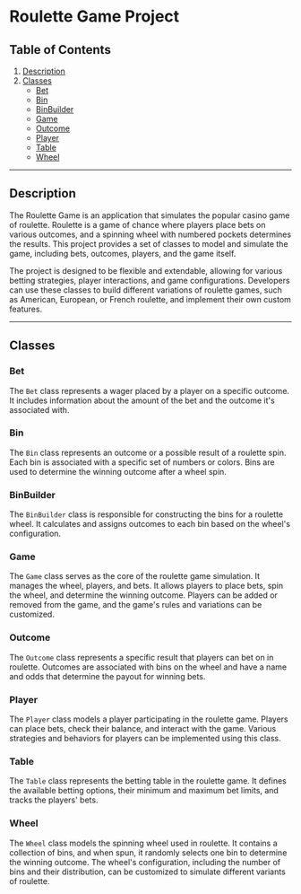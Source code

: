 # Roulette Game Project

## Table of Contents
1. [Description](#description)
2. [Classes](#classes)
    - [Bet](#bet)
    - [Bin](#bin)
    - [BinBuilder](#binbuilder)
    - [Game](#game)
    - [Outcome](#outcome)
    - [Player](#player)
    - [Table](#table)
    - [Wheel](#wheel)

---

## Description

The Roulette Game is an application that simulates the popular casino game of roulette. Roulette is a game of chance where players place bets on various outcomes, and a spinning wheel with numbered pockets determines the results. This project provides a set of classes to model and simulate the game, including bets, outcomes, players, and the game itself.

The project is designed to be flexible and extendable, allowing for various betting strategies, player interactions, and game configurations. Developers can use these classes to build different variations of roulette games, such as American, European, or French roulette, and implement their own custom features.

---

## Classes

### Bet

The `Bet` class represents a wager placed by a player on a specific outcome. It includes information about the amount of the bet and the outcome it's associated with. 

### Bin

The `Bin` class represents an outcome or a possible result of a roulette spin. Each bin is associated with a specific set of numbers or colors. Bins are used to determine the winning outcome after a wheel spin.

### BinBuilder

The `BinBuilder` class is responsible for constructing the bins for a roulette wheel. It calculates and assigns outcomes to each bin based on the wheel's configuration.

### Game

The `Game` class serves as the core of the roulette game simulation. It manages the wheel, players, and bets. It allows players to place bets, spin the wheel, and determine the winning outcome. Players can be added or removed from the game, and the game's rules and variations can be customized.

### Outcome

The `Outcome` class represents a specific result that players can bet on in roulette. Outcomes are associated with bins on the wheel and have a name and odds that determine the payout for winning bets.

### Player

The `Player` class models a player participating in the roulette game. Players can place bets, check their balance, and interact with the game. Various strategies and behaviors for players can be implemented using this class.

### Table

The `Table` class represents the betting table in the roulette game. It defines the available betting options, their minimum and maximum bet limits, and tracks the players' bets.

### Wheel

The `Wheel` class models the spinning wheel used in roulette. It contains a collection of bins, and when spun, it randomly selects one bin to determine the winning outcome. The wheel's configuration, including the number of bins and their distribution, can be customized to simulate different variants of roulette.
